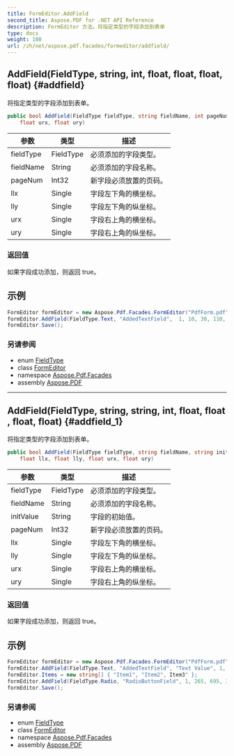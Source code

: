 ```yaml
---
title: FormEditor.AddField
second_title: Aspose.PDF for .NET API Reference
description: FormEditor 方法。将指定类型的字段添加到表单
type: docs
weight: 100
url: /zh/net/aspose.pdf.facades/formeditor/addfield/
---
```

## AddField(FieldType, string, int, float, float, float, float) {#addfield}

将指定类型的字段添加到表单。

```csharp
public bool AddField(FieldType fieldType, string fieldName, int pageNum, float llx, float lly, 
    float urx, float ury)
```

| 参数 | 类型 | 描述 |
| --- | --- | --- |
| fieldType | FieldType | 必须添加的字段类型。 |
| fieldName | String | 必须添加的字段名称。 |
| pageNum | Int32 | 新字段必须放置的页码。 |
| llx | Single | 字段左下角的横坐标。 |
| lly | Single | 字段左下角的纵坐标。 |
| urx | Single | 字段右上角的横坐标。 |
| ury | Single | 字段右上角的纵坐标。 |

### 返回值

如果字段成功添加，则返回 true。

## 示例

```csharp
FormEditor formEditor = new Aspose.Pdf.Facades.FormEditor("PdfForm.pdf", "FormEditor_AddField_Text.pdf");
formEditor.AddField(FieldType.Text, "AddedTextField",  1, 10, 30, 110, 46);
formEditor.Save();
```

### 另请参阅

* enum [FieldType](../../fieldtype/)
* class [FormEditor](../)
* namespace [Aspose.Pdf.Facades](../../../aspose.pdf.facades/)
* assembly [Aspose.PDF](../../../)

---

## AddField(FieldType, string, string, int, float, float, float, float) {#addfield_1}

将指定类型的字段添加到表单。

```csharp
public bool AddField(FieldType fieldType, string fieldName, string initValue, int pageNum, 
    float llx, float lly, float urx, float ury)
```

| 参数 | 类型 | 描述 |
| --- | --- | --- |
| fieldType | FieldType | 必须添加的字段类型。 |
| fieldName | String | 必须添加的字段名称。 |
| initValue | String | 字段的初始值。 |
| pageNum | Int32 | 新字段必须放置的页码。 |
| llx | Single | 字段左下角的横坐标。 |
| lly | Single | 字段左下角的纵坐标。 |
| urx | Single | 字段右上角的横坐标。 |
| ury | Single | 字段右上角的纵坐标。 |

### 返回值

如果字段成功添加，则返回 true。

## 示例

```csharp
FormEditor formEditor = new Aspose.Pdf.Facades.FormEditor("PdfForm.pdf", "FormEditor_AddField_Text.pdf");
formEditor.AddField(FieldType.Text, "AddedTextField", "Text Value", 1, 10, 30, 110, 46);
formEditor.Items = new string[] { "Item1", "Item2", Item3" };
formEditor.AddField(FieldType.Radio, "RadioButtonField", 1, 265, 695, 365, 720);
formEditor.Save();
```

### 另请参阅

* enum [FieldType](../../fieldtype/)
* class [FormEditor](../)
* namespace [Aspose.Pdf.Facades](../../../aspose.pdf.facades/)
* assembly [Aspose.PDF](../../../)